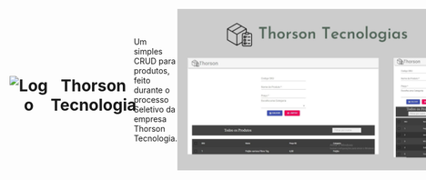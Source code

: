<div style="display: flex; flex:1; align-items:center">
   <h1 style="text-align: center; display: flex; flex-direction: row; align-items: center;">
      <img src="./public/favicon.ico" style="margin-right: 2%" alt="Logo">
      Thorson Tecnologia 
   </h1>
   <p>
      Um simples CRUD para produtos, feito durante o processo Seletivo da empresa Thorson Tecnologia.
   </p>
   <img src="./public/thorson.jpg" alt="Resultado da Aplicação">
   <h3>🚀 Tecnologias Usadas</h3>
   <ul>
      <li>React</li>
      <li>typeScript</li>
      <li>Material-UI</li>
      <li>React-data-table-component</li>
      <li>React-Hook-Form</li>
      <li>JSON-SERVER</li>
      <li>Sweet Alert</li>
   </ul>
   <h3>📓 Como usar no seu PC</h3>
   <ul>
      <li>Antes é preciso ter instalado o <a href="https://nodejs.org/en/">NodeJS</a></li>
      <li><code>git clone https://github.com/franwanderley/Thorson_entrevista</code></li>
      <li><code>cd 'sua pasta'</code></li>
      <li><code>code .</code> para abrir no VSCode</li>
      <li><code>npm install</code></li>
      <li>Depois da Instalação roda  <code>npm start</code></li>
      <li>Depois disso acesse http://localhost:3000</li>
      <li>Ou você pode apenas acessar-lo <a href="https://thorson-entrevista.vercel.app/">neste link</a></li>
   </ul>
   <h3>Funcionalidades</h3>
      <ol>
         <li>Criar Produtos, basta voçê preencher o formulario</li>
         <li>Modal de FeedBacks de Erros</li>
         <li>Validação de SKU duplicata</li>
         <li>Validação complexas de dados</li>
         <li>Ver os produtos na tabela</li>
         <li>Ver um produto no modal</li>
         <li>Editar Produto</li>
         <li>Deletar Produtos</li>
         <li>Modal de Confirmação ao deletar</li>
         <li>Procurar por nome os Produtos</li>
         <li>Ordenar por nome, preço e categoria os Produtos</li>
      </ol>
   <h3>👍 Como ajudar</h3>
   <ul>
      <li>Faça um fork do projeto.</li>
      <li>Crie uma nova branch com as suas alterações: git checkout -b my-feature</li>
      <li>Salve as alterações e crie uma mensagem de commit contando o que você fez: git commit -m "feature: My new feature"</li>
      <li>Envie as suas alterações: git push origin my-feature</li>
   </ul>
